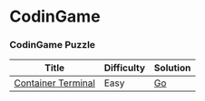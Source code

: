 CodinGame
===========

### CodinGame Puzzle

| Title                                                                            | Difficulty | Solution                                     |
|----------------------------------------------------------------------------------|------------|----------------------------------------------|
| [Container Terminal](https://www.codingame.com/training/easy/container-terminal) | Easy       | [Go](./puzzle/go/container-terminal/main.go) |
